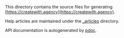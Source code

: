 This directory contains the source files for generating
[https://createwith.agency](https://createwith.agency).

Help articles are maintained under the [_articles](./_articles/) directory.

API documentation is autogenerated by [pdoc](https://pdoc.dev/).
